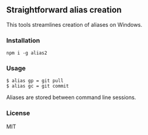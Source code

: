 ## Straightforward alias creation

This tools streamlines creation of aliases on Windows.

### Installation
`npm i -g alias2`

### Usage
```
$ alias gp = git pull
$ alias gc = git commit
```

Aliases are stored between command line sessions.

### License
MIT